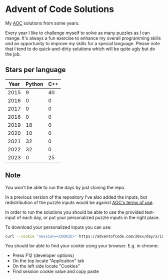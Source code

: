 # Advent of Code Solutions

My [AOC](https://adventofcode.com/) solutions from some years.

Every year I like to challenge myself to solve as many puzzles as I can mange.
It's always a fun exercise to enhance my overall programming skills and an opportunity to improve my skills for a special language.
Please note that I tend to do quick-and-dirty solutions which will be quite ugly but do the job.

## Stars per language

| Year | Python | C++ |
|------|--------|-----|
| 2015 | 9      | 40  |
| 2016 | 0      | 0   |
| 2017 | 0      | 0   |
| 2018 | 0      | 0   |
| 2019 | 18     | 0   |
| 2020 | 10     | 0   |
| 2021 | 32     | 0   |
| 2022 | 32     | 0   |
| 2023 | 0      | 25  |

## Note

You won't be able to run the days by just cloning the repo.

In a previous version of the repository I've also added the inputs, but redistribution of the puzzle inputs would be against [AOC's terms of use](https://www.reddit.com/r/adventofcode/comments/7lesj5/comment/drlt9am/).

In order to run the solutions you should be able to use the provided test-input of each day, or put your personalized puzzle inputs in the right place.

To download your personalized inputs you can use:
```bash
curl --cookie "session=<COOKIE>" https://adventofcode.com/20xx/day/x/input --output dayxx.txt
```

You should be able to find your cookie using your browser.
E.g. in chrome:
* Press F12 (developer options)
* On the top locate "Application" tab
* On the left side locate "Cookies"
* Find session cookie value and copy paste
